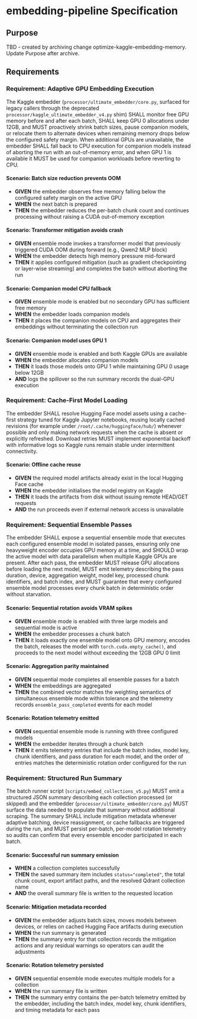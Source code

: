 # embedding-pipeline Specification

## Purpose
TBD - created by archiving change optimize-kaggle-embedding-memory. Update Purpose after archive.
## Requirements
### Requirement: Adaptive GPU Embedding Execution
The Kaggle embedder (`processor/ultimate_embedder/core.py`, surfaced for legacy callers through the deprecated `processor/kaggle_ultimate_embedder_v4.py` shim) SHALL monitor free GPU memory before and after each batch, SHALL keep GPU 0 allocations under 12GB, and MUST proactively shrink batch sizes, pause companion models, or relocate them to alternate devices when remaining memory drops below the configured safety margin. When additional GPUs are unavailable, the embedder SHALL fall back to CPU execution for companion models instead of aborting the run with an out-of-memory error, and when GPU 1 is available it MUST be used for companion workloads before reverting to CPU.

#### Scenario: Batch size reduction prevents OOM
- **GIVEN** the embedder observes free memory falling below the configured safety margin on the active GPU
- **WHEN** the next batch is prepared
- **THEN** the embedder reduces the per-batch chunk count and continues processing without raising a CUDA out-of-memory exception

#### Scenario: Transformer mitigation avoids crash
- **GIVEN** ensemble mode invokes a transformer model that previously triggered CUDA OOM during forward (e.g., Qwen2 MLP block)
- **WHEN** the embedder detects high memory pressure mid-forward
- **THEN** it applies configured mitigation (such as gradient checkpointing or layer-wise streaming) and completes the batch without aborting the run

#### Scenario: Companion model CPU fallback
- **GIVEN** ensemble mode is enabled but no secondary GPU has sufficient free memory
- **WHEN** the embedder loads companion models
- **THEN** it places the companion models on CPU and aggregates their embeddings without terminating the collection run

#### Scenario: Companion model uses GPU 1
- **GIVEN** ensemble mode is enabled and both Kaggle GPUs are available
- **WHEN** the embedder allocates companion models
- **THEN** it loads those models onto GPU 1 while maintaining GPU 0 usage below 12GB
- **AND** logs the spillover so the run summary records the dual-GPU execution

### Requirement: Cache-First Model Loading
The embedder SHALL resolve Hugging Face model assets using a cache-first strategy tuned for Kaggle Jupyter notebooks, reusing locally cached revisions (for example under `/root/.cache/huggingface/hub/`) whenever possible and only making network requests when the cache is absent or explicitly refreshed. Download retries MUST implement exponential backoff with informative logs so Kaggle runs remain stable under intermittent connectivity.

#### Scenario: Offline cache reuse
- **GIVEN** the required model artifacts already exist in the local Hugging Face cache
- **WHEN** the embedder initialises the model registry on Kaggle
- **THEN** it loads the artifacts from disk without issuing remote HEAD/GET requests
- **AND** the run proceeds even if external network access is unavailable

### Requirement: Sequential Ensemble Passes
The embedder SHALL expose a sequential ensemble mode that executes each configured ensemble model in isolated passes, ensuring only one heavyweight encoder occupies GPU memory at a time, and SHOULD wrap the active model with data parallelism when multiple Kaggle GPUs are present. After each pass, the embedder MUST release GPU allocations before loading the next model, MUST emit telemetry describing the pass duration, device, aggregation weight, model key, processed chunk identifiers, and batch index, and MUST guarantee that every configured ensemble model processes every chunk batch in deterministic order without starvation.

#### Scenario: Sequential rotation avoids VRAM spikes
- **GIVEN** ensemble mode is enabled with three large models and sequential mode is active
- **WHEN** the embedder processes a chunk batch
- **THEN** it loads exactly one ensemble model onto GPU memory, encodes the batch, releases the model with `torch.cuda.empty_cache()`, and proceeds to the next model without exceeding the 12GB GPU 0 limit

#### Scenario: Aggregation parity maintained
- **GIVEN** sequential mode completes all ensemble passes for a batch
- **WHEN** the embeddings are aggregated
- **THEN** the combined vector matches the weighting semantics of simultaneous ensemble mode within tolerance and the telemetry records `ensemble_pass_completed` events for each model

#### Scenario: Rotation telemetry emitted
- **GIVEN** sequential ensemble mode is running with three configured models
- **WHEN** the embedder iterates through a chunk batch
- **THEN** it emits telemetry entries that include the batch index, model key, chunk identifiers, and pass duration for each model, and the order of entries matches the deterministic rotation order configured for the run

### Requirement: Structured Run Summary
The batch runner script (`scripts/embed_collections_v5.py`) MUST emit a structured JSON summary describing each collection processed (or skipped) and the embedder (`processor/ultimate_embedder/core.py`) MUST surface the data needed to populate that summary without additional scraping. The summary SHALL include mitigation metadata whenever adaptive batching, device reassignment, or cache fallbacks are triggered during the run, and MUST persist per-batch, per-model rotation telemetry so audits can confirm that every ensemble encoder participated in each batch.

#### Scenario: Successful run summary emission
- **WHEN** a collection completes successfully
- **THEN** the saved summary item includes `status="completed"`, the total chunk count, export artifact paths, and the resolved Qdrant collection name
- **AND** the overall summary file is written to the requested location

#### Scenario: Mitigation metadata recorded
- **GIVEN** the embedder adjusts batch sizes, moves models between devices, or relies on cached Hugging Face artifacts during execution
- **WHEN** the run summary is generated
- **THEN** the summary entry for that collection records the mitigation actions and any residual warnings so operators can audit the adjustments

#### Scenario: Rotation telemetry persisted
- **GIVEN** sequential ensemble mode executes multiple models for a collection
- **WHEN** the run summary file is written
- **THEN** the summary entry contains the per-batch telemetry emitted by the embedder, including the batch index, model key, chunk identifiers, and timing metadata for each pass

